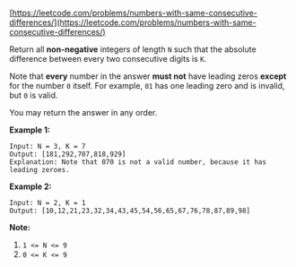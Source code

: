 [https://leetcode.com/problems/numbers-with-same-consecutive-differences/](https://leetcode.com/problems/numbers-with-same-consecutive-differences/)

Return all **non-negative** integers of length `N` such that the absolute difference between every two consecutive digits is `K`.

Note that **every** number in the answer **must not** have leading zeros **except** for the number `0` itself. For example, `01` has one leading zero and is invalid, but `0` is valid.

You may return the answer in any order.

**Example 1:**
```
Input: N = 3, K = 7
Output: [181,292,707,818,929]
Explanation: Note that 070 is not a valid number, because it has leading zeroes.
```

**Example 2:**
```
Input: N = 2, K = 1
Output: [10,12,21,23,32,34,43,45,54,56,65,67,76,78,87,89,98]
```

**Note:**
1. `1 <= N <= 9`
2. `0 <= K <= 9`

